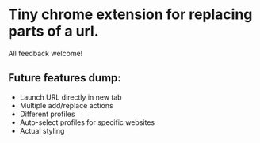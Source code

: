 # Tiny chrome extension for replacing parts of a url.

All feedback welcome!

## Future features dump:
- Launch URL directly in new tab
- Multiple add/replace actions
- Different profiles
- Auto-select profiles for specific websites
- Actual styling